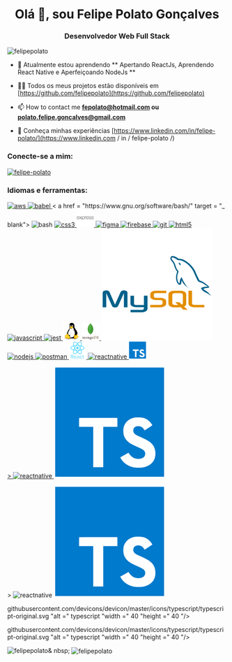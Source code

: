 <h1 align = "center"> Olá 👋, sou Felipe Polato Gonçalves </h1>
<h3 align = "center"> Desenvolvedor Web Full Stack </h3>

<p align = "left"> <img src = " https://komarev.com/ghpvc/?username=felipepolato&label=Profile%20views&color=0e75b6&style=flat "alt =" felipepolato "/> </p>

- 🌱 Atualmente estou aprendendo ** Apertando ReactJs, Aprendendo React Native e Aperfeiçoando NodeJs **

- 👨‍💻 Todos os meus projetos estão disponíveis em [https://github.com/felipepolato](https://github.com/felipepolato)

- 📫 How to contact me **fepolato@hotmail.com ou polato.felipe.goncalves@gmail.com**

- 📄 Conheça minhas experiências [https://www.linkedin.com/in/felipe-polato/](https://www.linkedin.com / in / felipe-polato /)

<h3 align = "left"> Conecte-se a mim: </h3>
<p align = "left">
<a href="https://linkedin.com/in/felipe-polato" target="blank"> <img align = "center" src = "https://raw.githubusercontent.com/rahuldkjain/github-profile -readme-generator / master / src / images / icons / Social / linked-in-alt.svg "alt =" felipe-polato "height =" 30 "width =" 40 "/> </a>
</p>

<h3 align = "left"> Idiomas e ferramentas: </h3>
<p align = "left"> <a href="https://aws.amazon.com" target="_blank"> <img src = "https://raw.githubusercontent.com/devicons/devicon/master/ icons / amazonwebservices / amazonwebservices-original-wordmark.svg "alt =" aws "width =" 40 "height =" 40 "/> </a> <a href =" https://babeljs.io/ "target =" _blank "> <img src =" https://www.vectorlogo.zone/logos/babeljs/babeljs-icon.svg "alt =" babel "width =" 40 "height =" 40 "/> </a> < a href = "https://www.gnu.org/software/bash/" target = "_ blank"> <img src = "https://www.vectorlogo.zone/logos/gnu_bash/gnu_bash-icon.svg" alt = "bash"width = "40" height = "40" /> </a> <a href="https://www.w3schools.com/css/" target="_blank"> <img src = "https: // raw .githubusercontent.com / devicons / devicon / master / icons / css3 / css3-original-wordmark.svg "alt =" css3 "width =" 40 "height =" 40 "/> </a> <a href =" https : //expressjs.com "target =" _ blank "> <img src =" https://raw.githubusercontent.com/devicons/devicon/master/icons/express/express-original-wordmark.svg "alt =" express "width =" 40 "height =" 40 "/> </a> <a href="https://www.figma.com/" target="_blank"> <img src =" https: // www. vectorlogo.zone / logos / figma / figma-icon.svg "alt =" figma "width =" 40 "height =" 40 "/> </a> <a href =" https://firebase.google.com/ "target = "_ blank"> <img src = "https://www.vectorlogo.zone/logos/firebase/firebase-icon.svg" alt = "firebase" width = "40" height = "40" /> </ a > <a href="https://git-scm.com/" target="_blank"> <img src = "https://www.vectorlogo.zone/logos/git-scm/git-scm-icon. svg "alt =" git "width =" 40 "height =" 40 "/> </a> <a href="https://www.w3.org/html/" target="_blank"> <img src = "https: //raw.githubusercontent.com / devicons / devicon / master / icons / html5 / html5-original-wordmark.svg "alt =" html5 "width =" 40 "height =" 40 "/> </a> <a href =" https: // developer.mozilla.org/en-US/docs/Web/JavaScript "target =" _ blank "> <img src =" https://raw.githubusercontent.com/devicons/devicon/master/icons/javascript/javascript-original .svg "alt =" javascript "width =" 40 "height =" 40 "/> </a> <a href="https://jestjs.io" target="_blank"> <img src =" https: //www.vectorlogo.zone/logos/jestjsio/jestjsio-icon.svg "alt =" jest "width =" 40 "height =" 40 "/> </a> <a href =" https: // www. linux.org/ "target = "_ blank"> <img src = "https://raw.githubusercontent.com/devicons/devicon/master/icons/linux/linux-original.svg" alt = "linux" width = "40" height = " 40 "/> </a> <a href="https://www.mongodb.com/" target="_blank"> <img src =" https://raw.githubusercontent.com/devicons/devicon/master /icons/mongodb/mongodb-original-wordmark.svg "alt =" mongodb "width =" 40 "height =" 40 "/> </a> <a href =" https://www.mysql.com/ " target = "_ blank"> <img src = "https://raw.githubusercontent.com/devicons/devicon/master/icons/mysql/mysql-original-wordmark.svg" alt = "mysql" largura = "40" altura = "40"/> </a> <a href="https://nodejs.org" target="_blank"> <img src = "https://raw.githubusercontent.com/devicons/devicon/master/icons/nodejs/ nodejs-original-wordmark.svg "alt =" nodejs "width =" 40 "height =" 40 "/> </a> <a href="https://postman.com" target="_blank"> <img src = "https://www.vectorlogo.zone/logos/getpostman/getpostman-icon.svg" alt = "postman" width = "40" height = "40" /> </a> <a href = "https : //reactjs.org/ "target =" _ blank "> <img src =" https://raw.githubusercontent.com/devicons/devicon/master/icons/react/react-original-wordmark.svg "alt ="react "width =" 40 "height =" 40 "/> </a> <a href="https://reactnative.dev/" target="_blank"> <img src =" https://reactnative.dev /img/header_logo.svg "alt =" reactnative "width =" 40 "height =" 40 "/> </a> <a href="https://www.typescriptlang.org/" target="_blank"> <img src = "https://raw.githubusercontent.com/devicons/devicon/master/icons/typescript/typescript-original.svg" alt = "typescript" width = "40" height = "40" /> </ a> </p>> <img src = "https://reactnative.dev/img/header_logo.svg" alt = "reactnative" width = "40" height = "40" /> </a> <a href = "https: // www.typescriptlang.org/ "target =" _ blank "> <img src =" https://raw.githubusercontent.com/devicons/devicon/master/icons/typescript/typescript-original.svg "alt =" typescript "largura = "40" altura = "40" /> </a> </p>> <img src = "https://reactnative.dev/img/header_logo.svg" alt = "reactnative" width = "40" height = "40" /> </a> <a href = "https: // www.typescriptlang.org/ "target =" _ blank "> <img src =" https://raw.githubusercontent.com/devicons/devicon/master/icons/typescript/typescript-original.svg "alt =" typescript "largura = "40" altura = "40" /> </a> </p>githubusercontent.com/devicons/devicon/master/icons/typescript/typescript-original.svg "alt =" typescript "width =" 40 "height =" 40 "/> </a> </p>githubusercontent.com/devicons/devicon/master/icons/typescript/typescript-original.svg "alt =" typescript "width =" 40 "height =" 40 "/> </a> </p>

<p> <img align = "left" src = "https://github-readme-stats.vercel.app/api/top-langs?username=felipepolato&show_icons=true&locale=en&layout=compact" alt = "felipepolato" /> </p>

<p> & nbsp; <img align = "center" src = "https://github-readme-stats.vercel.app/api?username=felipepolato&show_icons=true&locale=en" alt = "felipepolato" /> </p>

